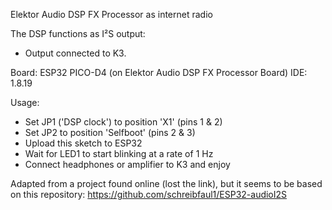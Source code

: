 Elektor Audio DSP FX Processor as internet radio

The DSP functions as I²S output:
- Output connected to K3.

Board: ESP32 PICO-D4 (on Elektor Audio DSP FX Processor Board)
IDE: 1.8.19

Usage:
- Set JP1 ('DSP clock') to position 'X1' (pins 1 & 2)
- Set JP2 to position 'Selfboot' (pins 2 & 3)
- Upload this sketch to ESP32
- Wait for LED1 to start blinking at a rate of 1 Hz
- Connect headphones or amplifier to K3 and enjoy

Adapted from a project found online (lost the link), but it seems to be based on this repository: https://github.com/schreibfaul1/ESP32-audioI2S

